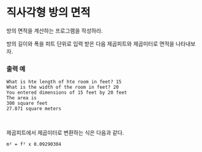 
# 직사각형 방의 면적
방의 면적을 계산하는 프로그램을 작성하라.

방의 길이와 폭을 피트 단위로 입력 받은 다음 제곱피트와 제곱미터로 면적을 나타내보자.


### 출력 예
```
What is hte length of hte room in feet? 15
What is the width of the room in feet? 20
You entered dimensions of 15 feet by 20 feet
The area is
300 square feet
27.871 square meters
```
<br>

제곱피트에서 제곱미터로 변환하는 식은 다음과 같다.

`m² = f² x 0.09290304`




